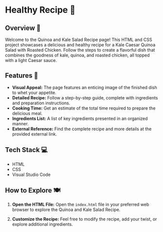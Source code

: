 # Healthy Recipe 🥗

## Overview 🍲

Welcome to the Quinoa and Kale Salad Recipe page! This HTML and CSS project showcases a delicious and healthy recipe for a Kale Caesar Quinoa Salad with Roasted Chicken. Follow the steps to create a flavorful dish that combines the goodness of kale, quinoa, and roasted chicken, all topped with a light Caesar sauce.

## Features 🌟

- **Visual Appeal:** The page features an enticing image of the finished dish to whet your appetite.
- **Detailed Recipe:** Follow a step-by-step guide, complete with ingredients and preparation instructions.
- **Cooking Time:** Get an estimate of the total time required to prepare the delicious meal.
- **Ingredients List:** A list of key ingredients presented in an organized manner.
- **External Reference:** Find the complete recipe and more details at the provided external link.

## Tech Stack 💻

- HTML
- CSS
- Visual Studio Code

## How to Explore 🍽️

1. **Open the HTML File:**
    Open the `index.html` file in your preferred web browser to explore the Quinoa and Kale Salad Recipe.
    
2. **Customize the Recipe:**
    Feel free to modify the recipe, add your twist, or explore additional ingredients.
